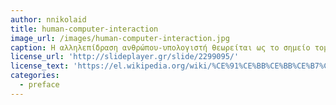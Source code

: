 ```yaml
---
author: nnikolaid
title: human-computer-interaction
image_url: /images/human-computer-interaction.jpg
caption: Η αλληλεπίδραση ανθρώπου-υπολογιστή θεωρείται ως το σημείο τομής μεταξύ της πληροφορικής, της γνωστικής ψυχολογίας, της κοινωνικής ψυχολογίας, της γλωσσολογίας, του βιομηχανικού σχεδιασμού και ακόμα περισσότερων ίσως γνωστικών πεδίων. Η αλληλεπίδραση μεταξύ χρηστών και υπολογιστών γίνεται στο επίπεδο της διεπαφής χρήστη, μέσω κατάλληλου λογισμικού και υλικού.
license_url: 'http://slideplayer.gr/slide/2299095/'
license_text: 'https://el.wikipedia.org/wiki/%CE%91%CE%BB%CE%BB%CE%B7%CE%BB%CE%B5%CF%80%CE%AF%CE%B4%CF%81%CE%B1%CF%83%CE%B7_%CE%B1%CE%BD%CE%B8%CF%81%CF%8E%CF%80%CE%BF%CF%85-%CF%85%CF%80%CE%BF%CE%BB%CE%BF%CE%B3%CE%B9%CF%83%CF%84%CE%AE'
categories:
  - preface
---
```


